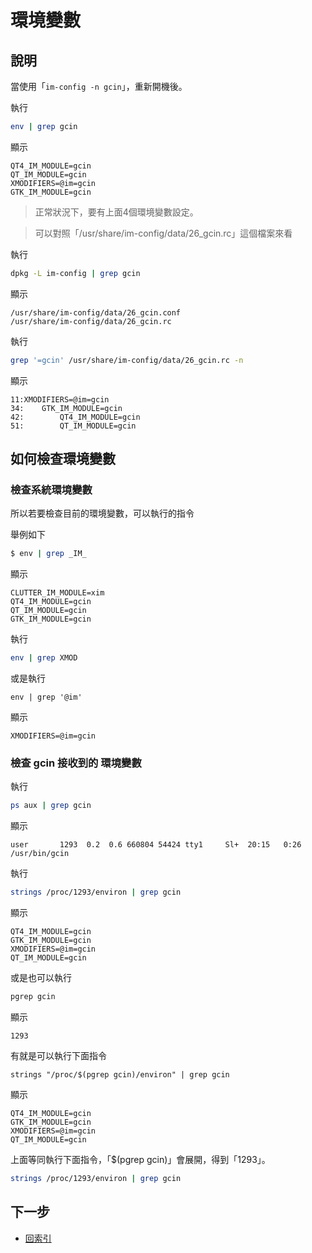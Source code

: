 
# 環境變數

## 說明

當使用「`im-config -n gcin`」，重新開機後。

執行

``` sh
env | grep gcin
```

顯示

```
QT4_IM_MODULE=gcin
QT_IM_MODULE=gcin
XMODIFIERS=@im=gcin
GTK_IM_MODULE=gcin
```

> 正常狀況下，要有上面4個環境變數設定。

> 可以對照「/usr/share/im-config/data/26_gcin.rc」這個檔案來看

執行

``` sh
dpkg -L im-config | grep gcin
```

顯示

```
/usr/share/im-config/data/26_gcin.conf
/usr/share/im-config/data/26_gcin.rc
```

執行

``` sh
grep '=gcin' /usr/share/im-config/data/26_gcin.rc -n
```

顯示

```
11:XMODIFIERS=@im=gcin
34:    GTK_IM_MODULE=gcin
42:        QT4_IM_MODULE=gcin
51:        QT_IM_MODULE=gcin
```

## 如何檢查環境變數


### 檢查系統環境變數

所以若要檢查目前的環境變數，可以執行的指令

舉例如下

``` sh
$ env | grep _IM_
```

顯示

```
CLUTTER_IM_MODULE=xim
QT4_IM_MODULE=gcin
QT_IM_MODULE=gcin
GTK_IM_MODULE=gcin
```

執行

``` sh
env | grep XMOD
```

或是執行

```
env | grep '@im'
```

顯示

```
XMODIFIERS=@im=gcin
```

### 檢查 gcin 接收到的 環境變數

執行

``` sh
ps aux | grep gcin
```

顯示

```
user       1293  0.2  0.6 660804 54424 tty1     Sl+  20:15   0:26 /usr/bin/gcin
```

執行

``` sh
strings /proc/1293/environ | grep gcin
```

顯示

```
QT4_IM_MODULE=gcin
GTK_IM_MODULE=gcin
XMODIFIERS=@im=gcin
QT_IM_MODULE=gcin
```

或是也可以執行

``` sh
pgrep gcin
```

顯示

```
1293
```

有就是可以執行下面指令

```
strings "/proc/$(pgrep gcin)/environ" | grep gcin
```

顯示

```
QT4_IM_MODULE=gcin
GTK_IM_MODULE=gcin
XMODIFIERS=@im=gcin
QT_IM_MODULE=gcin
```

上面等同執行下面指令，「$(pgrep gcin)」會展開，得到「1293」。

``` sh
strings /proc/1293/environ | grep gcin
```


## 下一步

* [回索引](all.md)
